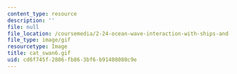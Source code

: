 ```yaml
---
content_type: resource
description: ''
file: null
file_location: /coursemedia/2-24-ocean-wave-interaction-with-ships-and-offshore-energy-systems-13-022-spring-2002/cd6f745f2806fb863bf6b91408080c9e_cat_swan6.gif
file_type: image/gif
resourcetype: Image
title: cat_swan6.gif
uid: cd6f745f-2806-fb86-3bf6-b91408080c9e
---
```

